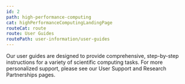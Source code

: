 ```yaml
---
id: 2
path: high-performance-computing
cat: highPerformanceComputingLandingPage
routeCat: route
route: User Guides
routePath: user-information/user-guides
---
```


Our user guides are designed to provide comprehensive, step-by-step instructions for a variety of scientific computing tasks. For more personalized support, please see our User Support and Research Partnerships pages.
